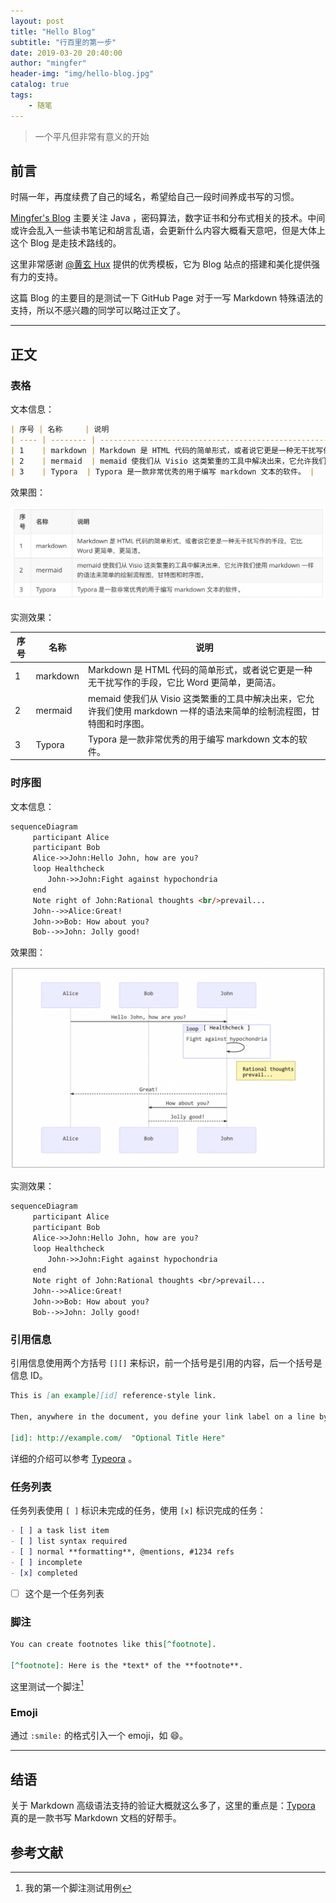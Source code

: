```yaml
---
layout: post
title: "Hello Blog"
subtitle: "行百里的第一步"
date: 2019-03-20 20:40:00
author: "mingfer"
header-img: "img/hello-blog.jpg"
catalog: true
tags: 
    - 随笔
---
```


> 一个平凡但非常有意义的开始



## 前言

时隔一年，再度续费了自己的域名，希望给自己一段时间养成书写的习惯。

[Mingfer's Blog](www.mingfer.cn) 主要关注 Java ，密码算法，数字证书和分布式相关的技术。中间或许会乱入一些读书笔记和胡言乱语，会更新什么内容大概看天意吧，但是大体上这个 Blog 是走技术路线的。

这里非常感谢 [@黄玄 Hux](https://huangxuan.me/) 提供的优秀模板，它为 Blog 站点的搭建和美化提供强有力的支持。

这篇 Blog 的主要目的是测试一下 GitHub Page 对于一写 Markdown 特殊语法的支持，所以不感兴趣的同学可以略过正文了。

----

## 正文

### 表格
文本信息：
```markdown
| 序号 | 名称     | 说明                                                         |
| ---- | -------- | ------------------------------------------------------------ |
| 1    | markdown | Markdown 是 HTML 代码的简单形式，或者说它更是一种无干扰写作的手段，它比 Word 更简单，更简洁。 |
| 2    | mermaid  | memaid 使我们从 Visio 这类繁重的工具中解决出来，它允许我们使用 markdown 一样的语法来简单的绘制流程图，甘特图和时序图。 |
| 3    | Typora  | Typora 是一款非常优秀的用于编写 markdown 文本的软件。 |
```
效果图：

![image-20190321213521842](/img/post/image-20190321213521842.png)

实测效果：

| 序号 | 名称     | 说明                                                         |
| ---- | -------- | ------------------------------------------------------------ |
| 1    | markdown | Markdown 是 HTML 代码的简单形式，或者说它更是一种无干扰写作的手段，它比 Word 更简单，更简洁。 |
| 2    | mermaid  | memaid 使我们从 Visio 这类繁重的工具中解决出来，它允许我们使用 markdown 一样的语法来简单的绘制流程图，甘特图和时序图。 |
| 3    | Typora   | Typora 是一款非常优秀的用于编写 markdown 文本的软件。        |

### 时序图

文本信息：

```markdown
sequenceDiagram
　　　participant Alice
　　　participant Bob
　　　Alice->>John:Hello John, how are you?
　　　loop Healthcheck
　　　　　John->>John:Fight against hypochondria
　　　end
　　　Note right of John:Rational thoughts <br/>prevail...
　　　John-->>Alice:Great!
　　　John->>Bob: How about you?
　　　Bob-->>John: Jolly good!
```

效果图：

![image-20190321211950855](../img/post/image-20190321211950855.png)

实测效果：

```mermaid
sequenceDiagram
　　　participant Alice
　　　participant Bob
　　　Alice->>John:Hello John, how are you?
　　　loop Healthcheck
　　　　　John->>John:Fight against hypochondria
　　　end
　　　Note right of John:Rational thoughts <br/>prevail...
　　　John-->>Alice:Great!
　　　John->>Bob: How about you?
　　　Bob-->>John: Jolly good!
```

### 引用信息

引用信息使用两个方括号 `[][]` 来标识，前一个括号是引用的内容，后一个括号是信息 ID。

```markdown
This is [an example][id] reference-style link.

Then, anywhere in the document, you define your link label on a line by itself like this:

[id]: http://example.com/  "Optional Title Here"
```

详细的介绍可以参考 [Typeora][1] 。

[1]: https://www.typora.io/	"Typora"

### 任务列表

任务列表使用 `[ ]` 标识未完成的任务，使用 `[x]` 标识完成的任务：

```markdown
- [ ] a task list item
- [ ] list syntax required
- [ ] normal **formatting**, @mentions, #1234 refs
- [ ] incomplete
- [x] completed
```

* [ ] 这个是一个任务列表

### 脚注

```markdown
You can create footnotes like this[^footnote].

[^footnote]: Here is the *text* of the **footnote**.
```

这里测试一个脚注[^1]

[^1]: 我的第一个脚注测试用例

### Emoji 

通过 `:smile:` 的格式引入一个 emoji，如 :smile:。

----

## 结语

关于 Markdown 高级语法支持的验证大概就这么多了，这里的重点是：[Typora](https://www/typora.io) 真的是一款书写 Markdown 文档的好帮手。

## 参考文献

